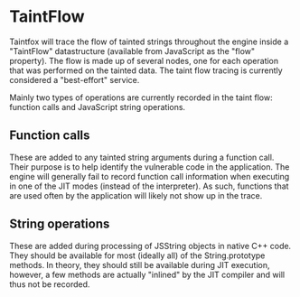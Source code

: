 # TaintFlow

Taintfox will trace the flow of tainted strings throughout the engine inside a "TaintFlow" datastructure (available from JavaScript as the "flow" property). 
The flow is made up of several nodes, one for each operation that was performed on the tainted data. The taint flow tracing is currently considered a "best-effort" service.

Mainly two types of operations are currently recorded in the taint flow: function calls and JavaScript string operations.


## Function calls

These are added to any tainted string arguments during a function call. Their purpose is to help identify the vulnerable code in the application.
The engine will generally fail to record function call information when executing in one of the JIT modes (instead of the interpreter). As such, functions
that are used often by the application will likely not show up in the trace.


## String operations

These are added during processing of JSString objects in native C++ code. They should be available for most (ideally all) of the String.prototype methods.
In theory, they should still be available during JIT execution, however, a few methods are actually "inlined" by the JIT compiler and will thus not be recorded.
